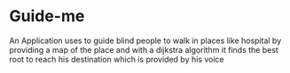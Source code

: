# Guide-me
An Application uses to guide blind people to walk in places like hospital by providing a map of the place and with a dijkstra algorithm it finds the best root to reach his destination which is provided by his voice 
